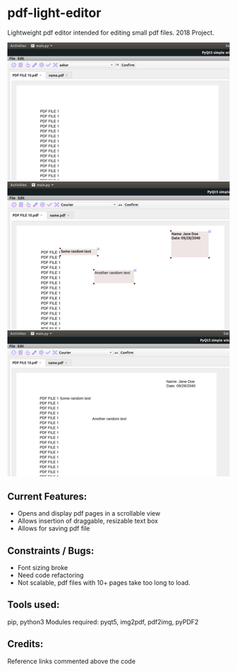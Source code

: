 # pdf-light-editor
Lightweight pdf editor intended for editing small pdf files.
2018 Project.

![alt text](/screenshots/1.png?raw=true)
![alt text](/screenshots/2.png?raw=true)
![alt text](/screenshots/3.png?raw=true)

Current Features:
---------------------------
* Opens and display pdf pages in a scrollable view
* Allows insertion of draggable, resizable text box
* Allows for saving pdf file

Constraints / Bugs:
---------------------------
* Font sizing broke
* Need code refactoring
* Not scalable, pdf files with 10+ pages take too long to load.

Tools used:
---------------------------
pip, python3
Modules required: pyqt5, img2pdf, pdf2img, pyPDF2

Credits:
---------------------------
Reference links commented above the code
